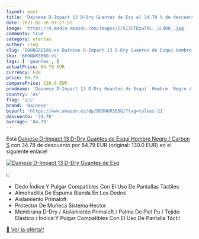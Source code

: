 ```yaml
---
layout: post
title: 'Dainese D-Impact 13 D-Dry Guantes de Esq al 34.78 % de descuento'
date: 2021-02-26 07:17:52
image: 'https://m.media-amazon.com/images/I/513CTDzw7RL._SL400_.jpg'
comments: true
category: ofertas
author: ring
slug: 'B00NGRSE6G-es Dainese D-Impact 13 D-Dry Guantes de Esquí Hombre Negro /...'
sku: 'B00NGRSE6G-es'
tags: [ 'guantes', ]
actualPrice: 84.79 EUR
currency: EUR
price: 84.79
comparePrice: 130.0 EUR
prodname: 'Dainese D-Impact 13 D-Dry Guantes de Esquí  Hombre  Negro / Carbon  S'
country: 'es'
flag: '🇪🇸'
brand: 'Dainese'
buyurl: 'https://www.amazon.es/dp/B00NGRSE6G/?tag=tolees-21'
descuento: '34.78'
average: '84.79'
---
```


Está [Dainese D-Impact 13 D-Dry Guantes de Esquí  Hombre  Negro / Carbon  S](https://www.amazon.es/dp/B00NGRSE6G/?tag=tolees-21) con 34.78 de descuento por 84.79 EUR (original: 130.0 EUR) en el siguiente enlace!

[![Dainese D-Impact 13 D-Dry Guantes de Esq](https://m.media-amazon.com/images/I/513CTDzw7RL._SL400_.jpg)](https://www.amazon.es/dp/B00NGRSE6G/?tag=tolees-21)

ℹ️:

- Dedo Índice Y Pulgar Compatibles Con El Uso De Pantallas Táctiles
- Almohadilla De Espuma Blanda En Los Dedos
- Aislamiento Primaloft
- Protector De Muñeca Sistema Hector
- Membrana D-Dry / Aislamiento Primaloft / Palma De Piel Pu / Tejido Elástico / Índice Y Pulgar Compatibles Con El Uso De Pantalla Táctil

[🛒 Ver la oferta!!](https://www.amazon.es/dp/B00NGRSE6G/?tag=tolees-21)

